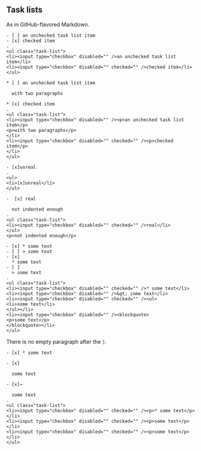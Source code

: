 ## Task lists

As in GitHub-flavored Markdown.

```````````````````````````````` example
- [ ] an unchecked task list item
- [x] checked item
.
<ul class="task-list">
<li><input type="checkbox" disabled="" />an unchecked task list item</li>
<li><input type="checkbox" disabled="" checked="" />checked item</li>
</ul>
````````````````````````````````

```````````````````````````````` example
* [ ] an unchecked task list item

  with two paragraphs

* [x] checked item
.
<ul class="task-list">
<li><input type="checkbox" disabled="" /><p>an unchecked task list item</p>
<p>with two paragraphs</p>
</li>
<li><input type="checkbox" disabled="" checked="" /><p>checked item</p>
</li>
</ul>
````````````````````````````````


```````````````````````````````` example
- [x]unreal
.
<ul>
<li>[x]unreal</li>
</ul>
````````````````````````````````


```````````````````````````````` example
-  [x] real

  not indented enough
.
<ul class="task-list">
<li><input type="checkbox" disabled="" checked="" />real</li>
</ul>
<p>not indented enough</p>
````````````````````````````````


```````````````````````````````` example
- [x] * some text
- [ ] > some text
- [x]
  * some text
- [ ]
  > some text
.
<ul class="task-list">
<li><input type="checkbox" disabled="" checked="" />* some text</li>
<li><input type="checkbox" disabled="" />&gt; some text</li>
<li><input type="checkbox" disabled="" checked="" /><ul>
<li>some text</li>
</ul></li>
<li><input type="checkbox" disabled="" /><blockquote>
<p>some text</p>
</blockquote></li>
</ul>
````````````````````````````````

There is no empty paragraph after the `]`.

```````````````````````````````` example
- [x] * some text

- [x]

  some text

- [x]→

  some text
.
<ul class="task-list">
<li><input type="checkbox" disabled="" checked="" /><p>* some text</p></li>
<li><input type="checkbox" disabled="" checked="" /><p>some text</p>
</li>
<li><input type="checkbox" disabled="" checked="" /><p>some text</p>
</li>
</ul>
````````````````````````````````
